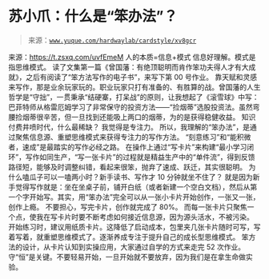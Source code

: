 # 苏小爪：什么是“笨办法”？

> 来源：[`www.yuque.com/hardwaylab/cardstyle/xv8gcr`](https://www.yuque.com/hardwaylab/cardstyle/xv8gcr)

<ne-quote id="uf5f858bd" data-lake-id="uf5f858bd"><ne-p id="34c324040969c8ec3b47f448657f7c24" data-lake-id="34c324040969c8ec3b47f448657f7c24"><ne-text id="ud3810506">来源：</ne-text>[<ne-text id="u58536847">https://t.zsxq.com/uvfEmeM</ne-text>](https://t.zsxq.com/uvfEmeM)</ne-p></ne-quote> <ne-p id="a461d5aa2c8885e524fa28727db8a19e_p_1" data-lake-id="a461d5aa2c8885e524fa28727db8a19e_p_1"><ne-text id="u6b06be79">人的本质=信息+模式</ne-text></ne-p> <ne-p id="e55a855c93536f95572aaf142ea9a8bc_p_3" data-lake-id="e55a855c93536f95572aaf142ea9a8bc_p_3"><ne-text id="u8e323cfc">信息好理解。模式是指思维模式。</ne-text></ne-p> <ne-p id="3b83156d4fb6a6da4be08fb74e1e0ba4_p_5" data-lake-id="3b83156d4fb6a6da4be08fb74e1e0ba4_p_5"><ne-text id="u14924567">读了文集第一篇《曾国藩：有绝顶聪明而肯作笨功夫得人才有大成就》，之后有阅读了“笨方法写作的电子书”，来写下第 00 号作业。</ne-text></ne-p> <ne-p id="642318649df581c6d8ac43cbcbb0cc7a_p_7" data-lake-id="642318649df581c6d8ac43cbcbb0cc7a_p_7"><ne-text id="ub5d27cfe">靠天赋和灵感来写作，那是业余玩家玩的。职业玩家只打有准备的、有胜算的战。曾国藩的人生哲学是“守拙”，一贯秉承“结硬寨，打呆战”的原则，让我想起了《滚雪球》中写：巴菲特师从格雷厄姆学习了非常保守的投资方法——“捡烟蒂”选股投资法。虽然弯腰捡烟蒂很辛苦，但一旦找到还能吸上两口的烟蒂，为的是获得稳健收益。</ne-text></ne-p> <ne-p id="b44fe3d1c9de546a82465b520c3d893d_p_9" data-lake-id="b44fe3d1c9de546a82465b520c3d893d_p_9"><ne-text id="u37f36c95">知识付费井喷时代，什么最稀缺？</ne-text></ne-p> <ne-p id="5c8f03c66119b3d634356fef777924a0_p_11" data-lake-id="5c8f03c66119b3d634356fef777924a0_p_11"><ne-text id="u8955d093">我觉得是专注力。</ne-text></ne-p> <ne-p id="54f156d28f0854e2041d75fd77f182b0_p_13" data-lake-id="54f156d28f0854e2041d75fd77f182b0_p_13"><ne-text id="uf023c08a">所以，我理解的“笨办法”，是通过聚焦信息源、重塑思维模式来获得专注力的写作方法。</ne-text></ne-p> <ne-p id="ed34a914b90469cc2f6882d45f58b392_p_15" data-lake-id="ed34a914b90469cc2f6882d45f58b392_p_15"><ne-text id="ued8bdcbc">“刻意练习”和“能积微者，速成”是最踏实的写作必经之路。</ne-text></ne-p> <ne-p id="431b621cd824ea663f6b5cea5e572f37_p_17" data-lake-id="431b621cd824ea663f6b5cea5e572f37_p_17"><ne-text id="u77d61c06">在操作上通过“写卡片”来构建“最小学习闭环”，写作如同生产，“写一张卡片”的过程就是精益生产中的“单件流”，得到反馈路径短，能够及时调整纠错，看起来很笨，抛弃了速成、跃迁，其实很聪明。</ne-text></ne-p> <ne-p id="f04b7ea7b631d9680da9740e1e4ca4a0_p_19" data-lake-id="f04b7ea7b631d9680da9740e1e4ca4a0_p_19"><ne-text id="uedcd9d86">为什么嗑瓜子可以一嗑两小时？新手读书、写作才 10 分钟就坐不住了？</ne-text></ne-p> <ne-p id="6ddcf2b3dfda25a624a0a83c8815df0c_p_21" data-lake-id="6ddcf2b3dfda25a624a0a83c8815df0c_p_21"><ne-text id="u91544ec8">就是因为新手觉得写作就是：坐在坐桌子前，铺开白纸（或者新建一个空白文档），然后从第一个字开始写。其实，用“笨办法”完全可以从一张小卡片开始创作，一张又一张，创作上瘾。</ne-text></ne-p> <ne-p id="a1c59130d915fa8da8482042b2d0d358_p_23" data-lake-id="a1c59130d915fa8da8482042b2d0d358_p_23"><ne-text id="u752c376b">不要担心，写完卡片，创作就完成了 80%。</ne-text></ne-p> <ne-p id="37047b27163bc106254bab9c5842534e_p_25" data-lake-id="37047b27163bc106254bab9c5842534e_p_25"><ne-text id="u46e1cfe8">而每一张卡片只聚焦一个点，使我在写卡片时要不断考虑如何接近信息源，因为源头活水，不被污染。</ne-text></ne-p> <ne-p id="62f51da61ed0f3986f6f6dc79afcbe55_p_27" data-lake-id="62f51da61ed0f3986f6f6dc79afcbe55_p_27"><ne-text id="u1d5de6dd">开始练习时，建议用纸质卡片。这降低了启动成本，包里夹几张卡片随时可写，写着写着，就重塑思维模式了。逐渐养成专注于提升自己的成长型思维模式。</ne-text></ne-p> <ne-p id="73d79c31cd4f28df258d790468fe0b52_p_29" data-lake-id="73d79c31cd4f28df258d790468fe0b52_p_29"><ne-text id="u606f01e5">笨方法的设计，从卡片认知到实操应用，大家通过自学的方式来走完 52 次作业。</ne-text></ne-p> <ne-p id="ef2b80a9fd51d825f265a7af9b8739f4_p_31" data-lake-id="ef2b80a9fd51d825f265a7af9b8739f4_p_31"><ne-text id="uf95a652f">守“恒”是关键。不要轻易开始，一旦开始就不要放弃，因为我们是在拿生命做实验。</ne-text></ne-p>